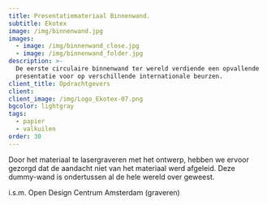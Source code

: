```yaml
---
title: Presentatiemateriaal Binnenwand.
subtitle: Ekotex
image: /img/binnenwand.jpg
images:
  - image: /img/binnenwand_close.jpg
  - image: /img/binnenwand_folder.jpg
description: >-
  De eerste circulaire binnenwand ter wereld verdiende een opvallende
  presentatie voor op verschillende internationale beurzen.
client_title: Opdrachtgevers
client:
client_image: /img/Logo_Ekotex-07.png
bgcolor: lightgray
tags:
  - papier
  - valkuilen
order: 30
---
```


Door het materiaal te lasergraveren met het ontwerp, hebben we ervoor gezorgd dat de aandacht niet van het materiaal werd afgeleid. Deze dummy-wand is ondertussen al de hele wereld over geweest.  

i.s.m. Open Design Centrum Amsterdam (graveren)